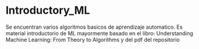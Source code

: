 # Introductory_ML

Se encuentran varios algoritmos basicos de aprendizaje automatico. Es material introductorio de ML mayormente basado en el libro: Understanding Machine Learning:
From Theory to Algorithms y del pdf del repositorio

